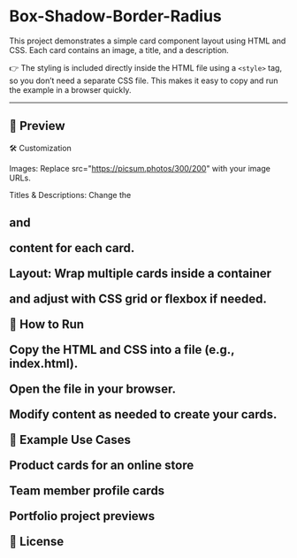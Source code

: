 # Box-Shadow-Border-Radius
This project demonstrates a simple card component layout using HTML and CSS. Each card contains an image, a title, and a description.  

👉 The styling is included directly inside the HTML file using a `<style>` tag, so you don’t need a separate CSS file. This makes it easy to copy and run the example in a browser quickly.

---

## 📸 Preview



🛠️ Customization

Images: Replace src="https://picsum.photos/300/200" with your image URLs.

Titles & Descriptions: Change the <h2> and <p> content for each card.

Layout: Wrap multiple cards inside a container <div> and adjust with CSS grid or flexbox if needed.

🚀 How to Run

Copy the HTML and CSS into a file (e.g., index.html).

Open the file in your browser.

Modify content as needed to create your cards.

📌 Example Use Cases

Product cards for an online store

Team member profile cards

Portfolio project previews

📄 License
